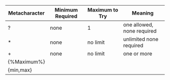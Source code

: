 Metacharacter | Minimum Required | Maximum to Try | Meaning
--- | --- | --- | ---
? | none | 1 |one allowed, none required
\* | none | no limit | unlimited none required
\+ | none | no limit | one or more
{%Maximum%} | |
{min,max} | |